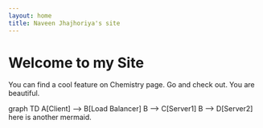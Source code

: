 ```yaml
---
layout: home
title: Naveen Jhajhoriya's site
---
```


# Welcome to my Site

You can find a cool feature on Chemistry page. Go and check out.
You are beautiful.

<script src="https://cdn.jsdelivr.net/npm/mermaid/dist/mermaid.min.js"></script>
<script>mermaid.initialize({startOnLoad:true});</script>

<div class="mermaid">
      graph TD
      A[Client] --> B[Load Balancer]
      B --> C[Server1]
      B --> D[Server2]
    </div>
here is another mermaid.